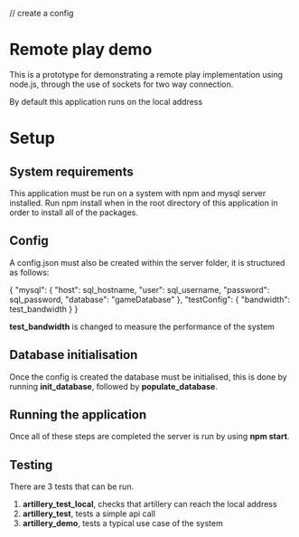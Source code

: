 // create a config

Remote play demo
================

This is a prototype for demonstrating a remote play implementation using node.js, through the use of sockets for two way connection.

By default this application runs on the local address

Setup
================

System requirements
----------------
This application must be run on a system with npm and mysql server installed.
Run npm install when in the root directory of this application in order to install all of the packages.

Config
----------------
A config.json must also be created within the server folder, it is structured as follows:

{
  "mysql": {
    "host": sql_hostname,
    "user": sql_username,
    "password": sql_password,
    "database": "gameDatabase"
  },
  "testConfig": {
    "bandwidth": test_bandwidth
  }
}

**test_bandwidth** is changed to measure the performance of the system

Database initialisation
-----------------
Once the config is created the database must be initialised, this is done by running **init_database**, followed by **populate_database**.

Running the application
-----------------
Once all of these steps are completed the server is run by using **npm start**.

Testing
-----------------
There are 3 tests that can be run.

1. **artillery_test_local**, checks that artillery can reach the local address
2. **artillery_test**, tests a simple api call
3. **artillery_demo**, tests a typical use case of the system
